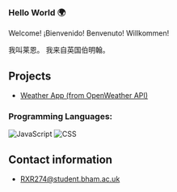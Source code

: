 ### Hello World   🌍  

Welcome! ¡Bienvenido! Benvenuto! Willkommen!

我叫莱恩。 我来自英国伯明翰。

## Projects
* [Weather App (from OpenWeather API)](https://suyash-srivastava.github.io/suyashsrivastava/Weather)

### Programming Languages:


![JavaScript](https://img.shields.io/badge/-JavaScript-000000?style=flat&logo=javascript)
![CSS](https://img.shields.io/badge/-CSS-000000?style=flat&logo=css3)


## Contact information

- RXR274@student.bham.ac.uk

